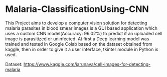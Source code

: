 # Malaria-ClassificationUsing-CNN
This Project aims to develop a computer vision solution for detecting malaria parasites in blood smear images is a GUI based application which uses a custom CNN model(Accuracy: 96.02%) to predict if an uploaded cell image is parasitized or uninfected. At first a Deep learning model was trained and tested in Google Colab based on the dataset obtained from kaggle, then in order to give it a user interface, tkinter module in Python is used.

Dataset: https://www.kaggle.com/iarunava/cell-images-for-detecting-malaria
